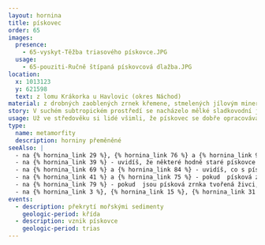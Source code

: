 ```yaml
---
layout: hornina
title: pískovec
order: 65
images:
  presence:
    - 65-vyskyt-Těžba triasového pískovce.JPG
  usage:
    - 65-pouziti-Ručně štípaná pískovcová dlažba.JPG
location:
  x: 1013123
  y: 621598
  text: z lomu Krákorka u Havlovic (okres Náchod)
material: z drobných zaoblených zrnek křemene, stmelených jílovým minerálem kaolinitem
story: V suchém subtropickém prostředí se nacházelo mělké sladkovodní jezero, v němž se ukládaly vrstvy písku. Po mokrém písku na okraji jezera občas přeběhli malí dvounozí dinosauři. Později do oblasti proniklo moře a sladkovodní triasové pískovce překryly vrstvy svrchnokřídových mořských sedimentů. Ještě později eroze křídové sedimenty odstranila a triasové pískovce se opět objevily na povrchu. 
usage: Už ve středověku si lidé všimli, že pískovec se dobře opracovává. Ručně z něj tesali kvádry, které se používaly na stavbách. Můžete je vidět například ve zdech nedalekého hradu Vízmburku. Těžba pískovců pokračuje i dnes. Bloky horniny se opatrně bez použití trhavin odlamují od skalního masívu. Pak je ručně opracovávají  kameníci. Štípou je podle vrstevních ploch na různě silné desky, které se pak řežou nebo štípají na požadované rozměry. Pískovcové desky se nejčastěji  používají jako venkovní dlažba nebo na ozdobné zdivo.
type:
  name: metamorfity
  description: horniny přeměněné
seeAlso: |
  - na {% hornina_link 29 %}, {% hornina_link 76 %} a {% hornina_link 91 %} - uvidíš, že pískovce vznikaly i na jiných místech a v jiných obdobích a že mohou vypadat různě
  - na {% hornina_link 39 %} - uvidíš, že některé hodně staré pískovce mohou být tvrdší než žula
  - na {% hornina_link 69 %} a {% hornina_link 84 %} - uvidíš, co s pískovcem udělá metamorfóza
  - na {% hornina_link 41 %} a {% hornina_link 75 %} - pokud  písková zrnka vznikla z úlomků starších  hornin, nehovoříme o pískovci, ale o drobě
  - na {% hornina_link 79 %} - pokud  jsou písková zrnka tvořená živci, nehovoříme o pískovci, ale o arkóze
  - na {% hornina_link 3 %}, {% hornina_link 15 %}, {% hornina_link 31 %}, {% hornina_link 43 %} a {% hornina_link 93 %} - pokud hornina obsahuje více než 25 % ůlomků větších než 2 mm, není to pískovec, ale slepenec
events:
  - description: překrytí mořskými sedimenty
    geologic-period: křída
  - description: vznik pískovce
    geologic-period: trias
---
```


